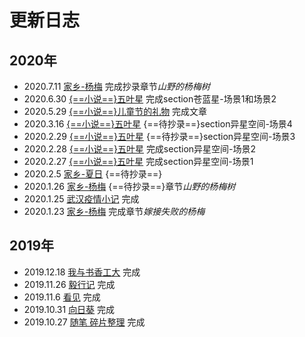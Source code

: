 # 更新日志

## 2020年

- 2020.7.11 [家乡-杨梅](./家乡-杨梅) 完成抄录章节*山野的杨梅树*
- 2020.6.30 [{==小说==}五叶星](./五叶星-苍蓝星) 完成section苍蓝星-场景1和场景2
- 2020.5.29 [{==小说==}儿童节的礼物](./小说-儿童节的礼物) 完成文章
- 2020.3.16 [{==小说==}五叶星](./五叶星-异星空间) {==待抄录==}section异星空间-场景4
- 2020.2.29 [{==小说==}五叶星](./五叶星-异星空间) {==待抄录==}section异星空间-场景3
- 2020.2.28 [{==小说==}五叶星](./五叶星-异星空间) 完成section异星空间-场景2
- 2020.2.27 [{==小说==}五叶星](./五叶星-异星空间) 完成section异星空间-场景1
- 2020.2.5 [家乡-夏日](./家乡-夏日) {==待抄录==} 
- 2020.1.26 [家乡-杨梅](./家乡-杨梅) {==待抄录==}章节*山野的杨梅树*
- 2020.1.25 [武汉疫情小记](./武汉疫情小记) 完成
- 2020.1.23 [家乡-杨梅](./家乡-杨梅) 完成章节*嫁接失败的杨梅*

## 2019年

- 2019.12.18 [我与书香工大](./我与书香工大) 完成
- 2019.11.26 [毅行记](./毅行记) 完成
- 2019.11.6 [看见](./看见) 完成
- 2019.10.31 [向日葵](./向日葵) 完成
- 2019.10.27 [随笔 碎片整理](./碎片整理) 完成